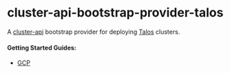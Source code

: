 # cluster-api-bootstrap-provider-talos

A [cluster-api](https://github.com/kubernetes-sigs/cluster-api) bootstrap provider for deploying [Talos](https://github.com/talos-systems/talos) clusters.


#### Getting Started Guides:

- [GCP](docs/GCP.md)